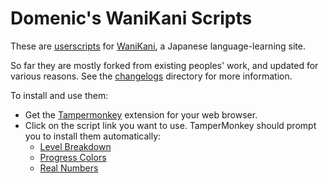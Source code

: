 # Domenic's WaniKani Scripts

These are [userscripts](https://en.wikipedia.org/wiki/Userscript) for [WaniKani](https://www.wanikani.com/), a Japanese language-learning site.

So far they are mostly forked from existing peoples' work, and updated for various reasons. See the [changelogs](./changelogs/) directory for more information.

To install and use them:

- Get the [Tampermonkey](https://tampermonkey.net/) extension for your web browser.
- Click on the script link you want to use. TamperMonkey should prompt you to install them automatically:
  - [Level Breakdown](https://raw.githubusercontent.com/domenic/wk-scripts/master/scripts/level-breakdown.user.js)
  - [Progress Colors](https://raw.githubusercontent.com/domenic/wk-scripts/master/scripts/progress-colors.user.js)
  - [Real Numbers](https://raw.githubusercontent.com/domenic/wk-scripts/master/scripts/real-numbers.user.js)
